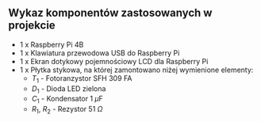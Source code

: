 ## Wykaz komponentów zastosowanych w projekcie

- 1 x Raspberry Pi 4B
- 1 x Klawiatura przewodowa USB do Raspberry Pi
- 1 x Ekran dotykowy pojemnościowy LCD dla Raspberry Pi
- 1 x Płytka stykowa, na której zamontowano niżej wymienione elementy:
  - $T_{1}$ - Fotoranzystor SFH 309 FA
  - $D_{1}$ - Dioda LED zielona
  - $C_{1}$ - Kondensator 1 $\mu$F
  - $R_{1}$, $R_{2}$ - Rezystor 51 $\Omega$

